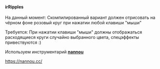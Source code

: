 #### irRipples

На данный момент: Скомпилированный вариант должен отрисовать на чёрном фоне розовый круг при нажатии любой клавиши "мыши"

Требуется: При нажатии клавиши "мыши" должны отображаться расходящиеся круги случайно выбранного цвета, спецэффекты привествуются :)

Используем инструментарий [**nannou**](https://github.com/nannou-org/nannou)

https://nannou.cc/
